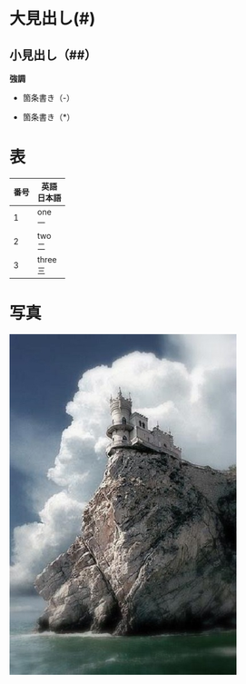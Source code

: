 # 大見出し(#)
## 小見出し（##）
**強調**

- 箇条書き（-）
* 箇条書き（*）

# 表
|番号|英語<br>日本語
|--|--
|1|one<br>一
|2|two<br>二
|3|three<br>三

# 写真
![ツバメの巣](img/001.jpg)
